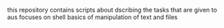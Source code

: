 this repository contains scripts about dscribing the tasks that are given to aus
focuses on shell basics of manipulation of text and files 
